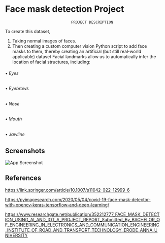 
# Face mask detection Project
                                  PROJECT DESCRIPTION

To create this dataset,
1.	Taking normal images of faces.
2.	Then creating a custom computer vision Python script to add face masks to them, thereby creating an artificial (but still real-world applicable) dataset
Facial landmarks allow us to automatically infer the location of facial structures, including:
######     •	Eyes 
######     •	Eyebrows
######     •	Nose
######     •	Mouth
######     •	Jawline
                    
## Screenshots

![App Screenshot](https://pyimagesearch.com/wp-content/uploads/2020/05/face_mask_detection_featured.jpg)


## References


https://link.springer.com/article/10.1007/s11042-022-12999-6

https://pyimagesearch.com/2020/05/04/covid-19-face-mask-detector-with-opencv-keras-tensorflow-and-deep-learning/

https://www.researchgate.net/publication/352212777_FACE_MASK_DETECTION_USING_AI_AND_IOT_A_PROJECT_REPORT_Submitted_By_BACHELOR_OF_ENGINEERING_IN_ELECTRONICS_AND_COMMUNICATION_ENGINEERING_INSTITUTE_OF_ROAD_AND_TRANSPORT_TECHNOLOGY_ERODE_ANNA_UNIVERSITY
